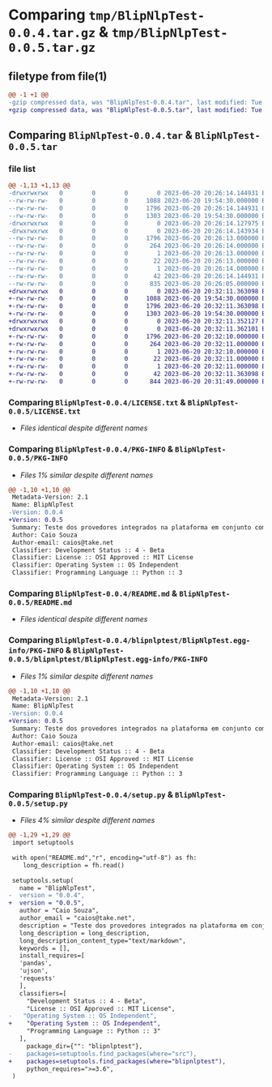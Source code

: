 # Comparing `tmp/BlipNlpTest-0.0.4.tar.gz` & `tmp/BlipNlpTest-0.0.5.tar.gz`

## filetype from file(1)

```diff
@@ -1 +1 @@
-gzip compressed data, was "BlipNlpTest-0.0.4.tar", last modified: Tue Jun 20 20:26:14 2023, max compression
+gzip compressed data, was "BlipNlpTest-0.0.5.tar", last modified: Tue Jun 20 20:32:11 2023, max compression
```

## Comparing `BlipNlpTest-0.0.4.tar` & `BlipNlpTest-0.0.5.tar`

### file list

```diff
@@ -1,13 +1,13 @@
-drwxrwxrwx   0        0        0        0 2023-06-20 20:26:14.144931 BlipNlpTest-0.0.4/
--rw-rw-rw-   0        0        0     1088 2023-06-20 19:54:30.000000 BlipNlpTest-0.0.4/LICENSE.txt
--rw-rw-rw-   0        0        0     1796 2023-06-20 20:26:14.144931 BlipNlpTest-0.0.4/PKG-INFO
--rw-rw-rw-   0        0        0     1303 2023-06-20 19:54:30.000000 BlipNlpTest-0.0.4/README.md
-drwxrwxrwx   0        0        0        0 2023-06-20 20:26:14.127975 BlipNlpTest-0.0.4/blipnlptest/
-drwxrwxrwx   0        0        0        0 2023-06-20 20:26:14.143934 BlipNlpTest-0.0.4/blipnlptest/BlipNlpTest.egg-info/
--rw-rw-rw-   0        0        0     1796 2023-06-20 20:26:13.000000 BlipNlpTest-0.0.4/blipnlptest/BlipNlpTest.egg-info/PKG-INFO
--rw-rw-rw-   0        0        0      264 2023-06-20 20:26:14.000000 BlipNlpTest-0.0.4/blipnlptest/BlipNlpTest.egg-info/SOURCES.txt
--rw-rw-rw-   0        0        0        1 2023-06-20 20:26:13.000000 BlipNlpTest-0.0.4/blipnlptest/BlipNlpTest.egg-info/dependency_links.txt
--rw-rw-rw-   0        0        0       22 2023-06-20 20:26:13.000000 BlipNlpTest-0.0.4/blipnlptest/BlipNlpTest.egg-info/requires.txt
--rw-rw-rw-   0        0        0        1 2023-06-20 20:26:14.000000 BlipNlpTest-0.0.4/blipnlptest/BlipNlpTest.egg-info/top_level.txt
--rw-rw-rw-   0        0        0       42 2023-06-20 20:26:14.144931 BlipNlpTest-0.0.4/setup.cfg
--rw-rw-rw-   0        0        0      835 2023-06-20 20:26:05.000000 BlipNlpTest-0.0.4/setup.py
+drwxrwxrwx   0        0        0        0 2023-06-20 20:32:11.363098 BlipNlpTest-0.0.5/
+-rw-rw-rw-   0        0        0     1088 2023-06-20 19:54:30.000000 BlipNlpTest-0.0.5/LICENSE.txt
+-rw-rw-rw-   0        0        0     1796 2023-06-20 20:32:11.363098 BlipNlpTest-0.0.5/PKG-INFO
+-rw-rw-rw-   0        0        0     1303 2023-06-20 19:54:30.000000 BlipNlpTest-0.0.5/README.md
+drwxrwxrwx   0        0        0        0 2023-06-20 20:32:11.352127 BlipNlpTest-0.0.5/blipnlptest/
+drwxrwxrwx   0        0        0        0 2023-06-20 20:32:11.362101 BlipNlpTest-0.0.5/blipnlptest/BlipNlpTest.egg-info/
+-rw-rw-rw-   0        0        0     1796 2023-06-20 20:32:10.000000 BlipNlpTest-0.0.5/blipnlptest/BlipNlpTest.egg-info/PKG-INFO
+-rw-rw-rw-   0        0        0      264 2023-06-20 20:32:11.000000 BlipNlpTest-0.0.5/blipnlptest/BlipNlpTest.egg-info/SOURCES.txt
+-rw-rw-rw-   0        0        0        1 2023-06-20 20:32:10.000000 BlipNlpTest-0.0.5/blipnlptest/BlipNlpTest.egg-info/dependency_links.txt
+-rw-rw-rw-   0        0        0       22 2023-06-20 20:32:11.000000 BlipNlpTest-0.0.5/blipnlptest/BlipNlpTest.egg-info/requires.txt
+-rw-rw-rw-   0        0        0        1 2023-06-20 20:32:11.000000 BlipNlpTest-0.0.5/blipnlptest/BlipNlpTest.egg-info/top_level.txt
+-rw-rw-rw-   0        0        0       42 2023-06-20 20:32:11.363098 BlipNlpTest-0.0.5/setup.cfg
+-rw-rw-rw-   0        0        0      844 2023-06-20 20:31:49.000000 BlipNlpTest-0.0.5/setup.py
```

### Comparing `BlipNlpTest-0.0.4/LICENSE.txt` & `BlipNlpTest-0.0.5/LICENSE.txt`

 * *Files identical despite different names*

### Comparing `BlipNlpTest-0.0.4/PKG-INFO` & `BlipNlpTest-0.0.5/PKG-INFO`

 * *Files 1% similar despite different names*

```diff
@@ -1,10 +1,10 @@
 Metadata-Version: 2.1
 Name: BlipNlpTest
-Version: 0.0.4
+Version: 0.0.5
 Summary: Teste dos provedores integrados na plataforma em conjunto com o Assistente de Conteudo.
 Author: Caio Souza
 Author-email: caios@take.net
 Classifier: Development Status :: 4 - Beta
 Classifier: License :: OSI Approved :: MIT License
 Classifier: Operating System :: OS Independent
 Classifier: Programming Language :: Python :: 3
```

### Comparing `BlipNlpTest-0.0.4/README.md` & `BlipNlpTest-0.0.5/README.md`

 * *Files identical despite different names*

### Comparing `BlipNlpTest-0.0.4/blipnlptest/BlipNlpTest.egg-info/PKG-INFO` & `BlipNlpTest-0.0.5/blipnlptest/BlipNlpTest.egg-info/PKG-INFO`

 * *Files 1% similar despite different names*

```diff
@@ -1,10 +1,10 @@
 Metadata-Version: 2.1
 Name: BlipNlpTest
-Version: 0.0.4
+Version: 0.0.5
 Summary: Teste dos provedores integrados na plataforma em conjunto com o Assistente de Conteudo.
 Author: Caio Souza
 Author-email: caios@take.net
 Classifier: Development Status :: 4 - Beta
 Classifier: License :: OSI Approved :: MIT License
 Classifier: Operating System :: OS Independent
 Classifier: Programming Language :: Python :: 3
```

### Comparing `BlipNlpTest-0.0.4/setup.py` & `BlipNlpTest-0.0.5/setup.py`

 * *Files 4% similar despite different names*

```diff
@@ -1,29 +1,29 @@
 import setuptools
 
 with open("README.md","r", encoding="utf-8") as fh:
 	long_description = fh.read()
 	
 setuptools.setup(
   name = "BlipNlpTest",
-  version = "0.0.4",
+  version = "0.0.5",
   author = "Caio Souza",
   author_email = "caios@take.net",
   description = "Teste dos provedores integrados na plataforma em conjunto com o Assistente de Conteudo.",
   long_description = long_description,
   long_description_content_type="text/markdown",
   keywords = [],
   install_requires=[
   'pandas',
   'ujson',
   'requests'
   ],
   classifiers=[  
     "Development Status :: 4 - Beta",
     "License :: OSI Approved :: MIT License",
-	"Operating System :: OS Independent",
+	 "Operating System :: OS Independent",
     "Programming Language :: Python :: 3"
   ],
     package_dir={"": "blipnlptest"},
-    packages=setuptools.find_packages(where="src"),
+    packages=setuptools.find_packages(where="blipnlptest"),
     python_requires=">=3.6",
 )
```

